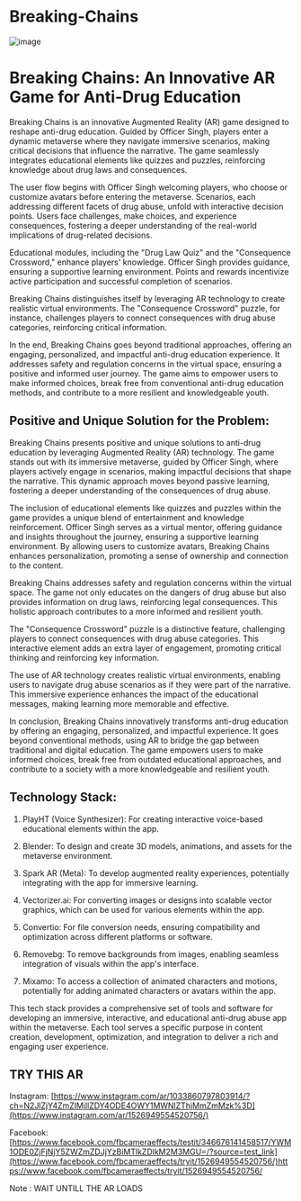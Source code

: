# Breaking-Chains

![image](https://github.com/nababuddin/Breaking-Chains/blob/1c823c86de99cc00cf606ece033ae99a9a3d26a7/DALL%C2%B7E%202024-01-03%2022.27.36%20-%20A%20dynamic%2C%20eye-catching%2016_9%20thumbnail%20for%20a%20hackathon%20project%20video%20titled%20'Breaking%20Chains'.%20The%20thumbnail%20features%20a%20virtual%20guide%20character%20named%20.png)


<h1>Breaking Chains: An Innovative AR Game for Anti-Drug Education</h1>

Breaking Chains is an innovative Augmented Reality (AR) game designed to reshape anti-drug education. Guided by Officer Singh, players enter a dynamic metaverse where they navigate immersive scenarios, making critical decisions that influence the narrative. The game seamlessly integrates educational elements like quizzes and puzzles, reinforcing knowledge about drug laws and consequences.

The user flow begins with Officer Singh welcoming players, who choose or customize avatars before entering the metaverse. Scenarios, each addressing different facets of drug abuse, unfold with interactive decision points. Users face challenges, make choices, and experience consequences, fostering a deeper understanding of the real-world implications of drug-related decisions.

Educational modules, including the "Drug Law Quiz" and the "Consequence Crossword," enhance players' knowledge. Officer Singh provides guidance, ensuring a supportive learning environment. Points and rewards incentivize active participation and successful completion of scenarios.

Breaking Chains distinguishes itself by leveraging AR technology to create realistic virtual environments. The "Consequence Crossword" puzzle, for instance, challenges players to connect consequences with drug abuse categories, reinforcing critical information.

In the end, Breaking Chains goes beyond traditional approaches, offering an engaging, personalized, and impactful anti-drug education experience. It addresses safety and regulation concerns in the virtual space, ensuring a positive and informed user journey. The game aims to empower users to make informed choices, break free from conventional anti-drug education methods, and contribute to a more resilient and knowledgeable youth.



<h2>Positive and Unique Solution for the Problem:</h2>

Breaking Chains presents positive and unique solutions to anti-drug education by leveraging Augmented Reality (AR) technology. The game stands out with its immersive metaverse, guided by Officer Singh, where players actively engage in scenarios, making impactful decisions that shape the narrative. This dynamic approach moves beyond passive learning, fostering a deeper understanding of the consequences of drug abuse.

The inclusion of educational elements like quizzes and puzzles within the game provides a unique blend of entertainment and knowledge reinforcement. Officer Singh serves as a virtual mentor, offering guidance and insights throughout the journey, ensuring a supportive learning environment. By allowing users to customize avatars, Breaking Chains enhances personalization, promoting a sense of ownership and connection to the content.

Breaking Chains addresses safety and regulation concerns within the virtual space. The game not only educates on the dangers of drug abuse but also provides information on drug laws, reinforcing legal consequences. This holistic approach contributes to a more informed and resilient youth.

The "Consequence Crossword" puzzle is a distinctive feature, challenging players to connect consequences with drug abuse categories. This interactive element adds an extra layer of engagement, promoting critical thinking and reinforcing key information.

The use of AR technology creates realistic virtual environments, enabling users to navigate drug abuse scenarios as if they were part of the narrative. This immersive experience enhances the impact of the educational messages, making learning more memorable and effective.

In conclusion, Breaking Chains innovatively transforms anti-drug education by offering an engaging, personalized, and impactful experience. It goes beyond conventional methods, using AR to bridge the gap between traditional and digital education. The game empowers users to make informed choices, break free from outdated educational approaches, and contribute to a society with a more knowledgeable and resilient youth.


<h2>Technology Stack:</h2>

1. PlayHT (Voice Synthesizer): For creating interactive voice-based educational elements within the app.

2. Blender: To design and create 3D models, animations, and assets for the metaverse environment.

3. Spark AR (Meta): To develop augmented reality experiences, potentially integrating with the app for immersive learning.

4. Vectorizer.ai: For converting images or designs into scalable vector graphics, which can be used for various elements within the app.

5. Convertio: For file conversion needs, ensuring compatibility and optimization across different platforms or software.

6. Removebg: To remove backgrounds from images, enabling seamless integration of visuals within the app's interface.

7. Mixamo: To access a collection of animated characters and motions, potentially for adding animated characters or avatars within the app.

This tech stack provides a comprehensive set of tools and software for developing an immersive, interactive, and educational anti-drug abuse app within the metaverse. Each tool serves a specific purpose in content creation, development, optimization, and integration to deliver a rich and engaging user experience.


<h2>TRY THIS AR</h2>

Instagram: [https://www.instagram.com/ar/1033860797803914/?ch=N2JlZjY4ZmZlMjllZDY4ODE4OWY1MWNlZThjMmZmMzk%3D](https://www.instagram.com/ar/1526949554520756/)

Facebook: [https://www.facebook.com/fbcameraeffects/testit/346676141458517/YWM1ODE0ZjFjNjY5ZWZmZDJjYzBiMTlkZDlkM2M3MGU=/?source=test_link](https://www.facebook.com/fbcameraeffects/tryit/1526949554520756/)https://www.facebook.com/fbcameraeffects/tryit/1526949554520756/

Note : WAIT UNTILL THE AR LOADS

